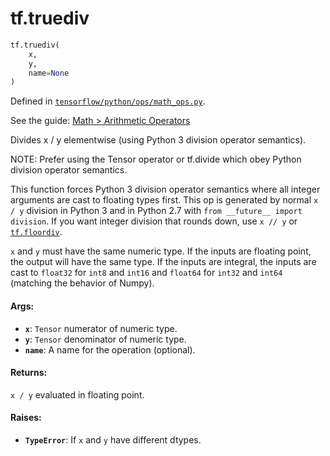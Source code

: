 <div itemscope itemtype="http://developers.google.com/ReferenceObject">
<meta itemprop="name" content="tf.truediv" />
<meta itemprop="path" content="Stable" />
</div>

# tf.truediv

``` python
tf.truediv(
    x,
    y,
    name=None
)
```



Defined in [`tensorflow/python/ops/math_ops.py`](https://www.tensorflow.org/code/tensorflow/python/ops/math_ops.py).

See the guide: [Math > Arithmetic Operators](../../../api_guides/python/math_ops.md#Arithmetic_Operators)

Divides x / y elementwise (using Python 3 division operator semantics).

NOTE: Prefer using the Tensor operator or tf.divide which obey Python
division operator semantics.

This function forces Python 3 division operator semantics where all integer
arguments are cast to floating types first.   This op is generated by normal
`x / y` division in Python 3 and in Python 2.7 with
`from __future__ import division`.  If you want integer division that rounds
down, use `x // y` or <a href="../tf/floordiv.md"><code>tf.floordiv</code></a>.

`x` and `y` must have the same numeric type.  If the inputs are floating
point, the output will have the same type.  If the inputs are integral, the
inputs are cast to `float32` for `int8` and `int16` and `float64` for `int32`
and `int64` (matching the behavior of Numpy).

#### Args:

* <b>`x`</b>: `Tensor` numerator of numeric type.
* <b>`y`</b>: `Tensor` denominator of numeric type.
* <b>`name`</b>: A name for the operation (optional).


#### Returns:

`x / y` evaluated in floating point.


#### Raises:

* <b>`TypeError`</b>: If `x` and `y` have different dtypes.